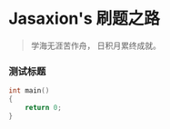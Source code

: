 # Jasaxion's 刷题之路

> 学海无涯苦作舟，
> 					日积月累终成就。





### 测试标题

```C++
int main()
{
    return 0;
}
```

